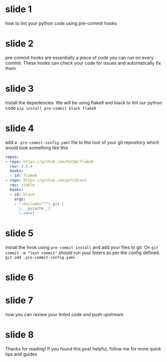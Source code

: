 # slide 1
how to lint your python code using pre-commit hooks

# slide 2
pre-commit hooks are essentially a piece of code you can run on every commit. These hooks can check your code for issues and automatically fix them

# slide 3
install the depedencies. We will be using flake8 and black to lint our python code 
`pip install pre-commit black flake8`

# slide 4
add a `.pre-commit-config.yaml` file to the root of your git repository which would look something like this 
``` yaml
repos:
- repo: https://github.com/PyCQA/flake8
  rev: 3.8.4
  hooks:
  - id: flake8
- repo: https://github.com/psf/black
  rev: stable
  hooks:
  - id: black
    args: 
    - --exclude="""\.git |
      \.__pycache__|
      \.venv|
```

# slide 5
install the hook using `pre-commit install` and add your files to git.
On `git commit -m "test commit"` should run your linters as per the config defined.
<br>
`git add .pre-commit-config.yaml`
# slide 6
<linting image>

# slide 7 
now you can review your linted code and push upstream

# slide 8
Thanks for reading! If you found this post helpful, follow me for more quick tips and guides 
